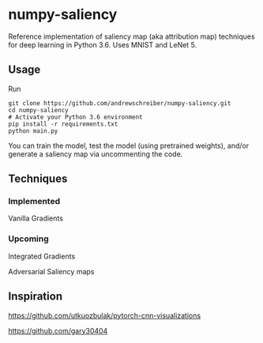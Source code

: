 # numpy-saliency

Reference implementation of saliency map (aka attribution map)
techniques for deep learning in Python 3.6. Uses MNIST and LeNet 5.


## Usage

Run

```
git clone https://github.com/andrewschreiber/numpy-saliency.git
cd numpy-saliency
# Activate your Python 3.6 environment
pip install -r requirements.txt
python main.py
```

You can train the model, test the model (using pretrained weights),
and/or generate a saliency map via uncommenting the code.

## Techniques

### Implemented

Vanilla Gradients


### Upcoming

Integrated Gradients

Adversarial Saliency maps

## Inspiration

https://github.com/utkuozbulak/pytorch-cnn-visualizations

https://github.com/gary30404
